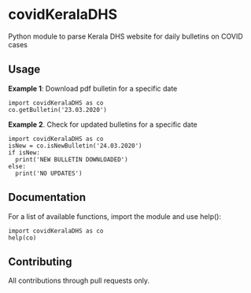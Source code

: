 # covidKeralaDHS
Python module to parse Kerala DHS website for daily bulletins on COVID cases

## Usage
**Example 1**: Download pdf bulletin for a specific date  
```
import covidKeralaDHS as co
co.getBulletin('23.03.2020')
```  

**Example 2**. Check for updated bulletins for a specific date
```
import covidKeralaDHS as co
isNew = co.isNewBulletin('24.03.2020')
if isNew:
  print('NEW BULLETIN DOWNLOADED')
else:
  print('NO UPDATES')
```

## Documentation
For a list of available functions, import the module and use help():
```
import covidKeralaDHS as co
help(co)
```

## Contributing
All contributions through pull requests only.
